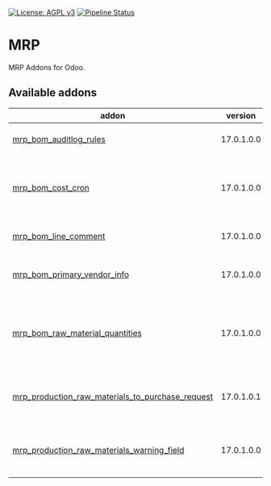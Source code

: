 [![License: AGPL v3](https://img.shields.io/badge/License-AGPL%20v3-blue.svg)](https://www.gnu.org/licenses/agpl-3.0)
[![Pipeline Status](https://gitlab.com/tawasta/odoo/mrp/badges/17.0-dev/pipeline.svg)](https://gitlab.com/tawasta/odoo/mrp/-/pipelines/)

MRP
====
MRP Addons for Odoo.

[//]: # (addons)

Available addons
----------------
addon | version | maintainers | summary
--- | --- | --- | ---
[mrp_bom_auditlog_rules](mrp_bom_auditlog_rules/) | 17.0.1.0.0 |  | Adds audit log rules for mrp.bom
[mrp_bom_cost_cron](mrp_bom_cost_cron/) | 17.0.1.0.0 |  | Scheduled action to calculate product's cost price from BoM
[mrp_bom_line_comment](mrp_bom_line_comment/) | 17.0.1.0.0 |  | Allow adding a comment for BoM line
[mrp_bom_primary_vendor_info](mrp_bom_primary_vendor_info/) | 17.0.1.0.0 |  | Helper fields for showing primary vendor's info
[mrp_bom_raw_material_quantities](mrp_bom_raw_material_quantities/) | 17.0.1.0.0 |  | Helper module for calculating total raw material requirements of a BOM
[mrp_production_raw_materials_to_purchase_request](mrp_production_raw_materials_to_purchase_request/) | 17.0.1.0.1 |  | Purchase request creation from manufacturing order
[mrp_production_raw_materials_warning_field](mrp_production_raw_materials_warning_field/) | 17.0.1.0.0 |  | Helper field indicating if materials are available and assigned

[//]: # (end addons)
